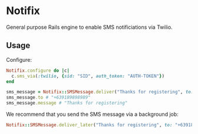 # Notifix

General purpose Rails engine to enable SMS notificiations via Twilio.

## Usage

Configure:

```ruby
Notifix.configure do |c|
  c.sms_via(:twilio, {sid: "SID", auth_token: "AUTH-TOKEN"})
end
```

```ruby
sms_message = Notifix::SMSMessage.deliver("Thanks for registering", to: "+639189898989")
sms_message.to # "+639189898989"
sms_message.message # "Thanks for registering"
```

We recommend that you send the SMS message via a background job:

```ruby
Notifix::SMSMessage.deliver_later("Thanks for registering", to: "+639189898989")
```
